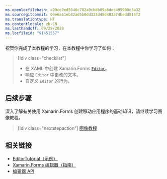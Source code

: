```yaml
---
ms.openlocfilehash: a99ce9ed5046c782a9cbdb09a6dec495900c3a32
ms.sourcegitcommit: 00e6a61eb82ad5b0dd323d48d483a74bedd814f2
ms.translationtype: HT
ms.contentlocale: zh-CN
ms.lasthandoff: 09/29/2020
ms.locfileid: "91451557"
---
```

祝贺你完成了本教程的学习，在本教程中你学习了如何：

> [!div class="checklist"]
>
> - 在 XAML 中创建 Xamarin.Forms [`Editor`](xref:Xamarin.Forms.Editor)。
> - 响应 `Editor` 中更改的文本。
> - 自定义 `Editor` 的行为。

## <a name="next-steps"></a>后续步骤

深入了解有关使用 Xamarin.Forms 创建移动应用程序的基础知识，请继续学习图像教程。

> [!div class="nextstepaction"]
> [图像教程](~/get-started/tutorials/image/index.yml)

## <a name="related-links"></a>相关链接

- [EditorTutorial（示例）](/samples/xamarin/xamarin-forms-samples/getstarted-tutorials-editortutorial/)
- [Xamarin.Forms 编辑器（指南）](~/xamarin-forms/user-interface/text/editor.md)
- [编辑器 API](xref:Xamarin.Forms.Editor)